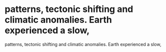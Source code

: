 # patterns, tectonic shifting and climatic anomalies. Earth experienced a slow,

patterns, tectonic shifting and climatic anomalies. Earth experienced a slow,